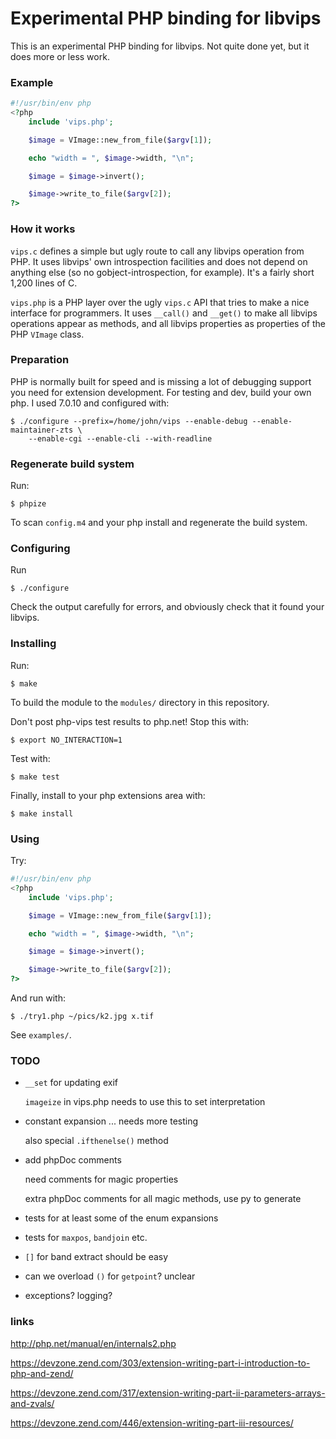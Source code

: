 # Experimental PHP binding for libvips 

This is an experimental PHP binding for libvips. Not quite done yet, but 
it does more or less work. 

### Example

```php
#!/usr/bin/env php
<?php
	include 'vips.php';

	$image = VImage::new_from_file($argv[1]); 

	echo "width = ", $image->width, "\n";

	$image = $image->invert();

	$image->write_to_file($argv[2]);
?>
```

### How it works

`vips.c` defines a simple but ugly route to call any libvips operation from PHP.
It uses libvips' own introspection facilities and does not depend on anything
else (so no gobject-introspection, for example). It's a fairly short 1,200
lines of C.

`vips.php` is a PHP layer over the ugly `vips.c` API that tries to make a nice
interface for programmers. It uses `__call()` and `__get()` to make all
libvips operations appear as methods, and all libvips properties as 
properties of the PHP `VImage` class.  

### Preparation

PHP is normally built for speed and is missing a lot of debugging support you
need for extension development. For testing and dev, build your own php. 
I used 7.0.10 and configured with:

```
$ ./configure --prefix=/home/john/vips --enable-debug --enable-maintainer-zts \
	--enable-cgi --enable-cli --with-readline
```

### Regenerate build system

Run:

```
$ phpize
```

To scan `config.m4` and your php install and regenerate the build system.

### Configuring

Run

```
$ ./configure 
```

Check the output carefully for errors, and obviously check that it found your
libvips.

### Installing

Run:


```
$ make
```

To build the module to the `modules/` directory in this repository. 

Don't post php-vips test results to php.net! Stop this with:


```
$ export NO_INTERACTION=1
```


Test with:


```
$ make test
```

Finally, install to your php extensions area with:

```
$ make install
```

### Using

Try:

```php
#!/usr/bin/env php
<?php
	include 'vips.php';

	$image = VImage::new_from_file($argv[1]); 

	echo "width = ", $image->width, "\n";

	$image = $image->invert();

	$image->write_to_file($argv[2]);
?>
```

And run with:

```
$ ./try1.php ~/pics/k2.jpg x.tif
```

See `examples/`.

### TODO

* `__set` for updating exif

  `imageize` in vips.php needs to use this to set interpretation

* constant expansion ... needs more testing
 
  also special `.ifthenelse()` method

* add phpDoc comments 

  need comments for magic properties

  extra phpDoc comments for all magic methods, use py to generate

* tests for at least some of the enum expansions

* tests for `maxpos`, `bandjoin` etc.

* `[]` for band extract should be easy

* can we overload `()` for `getpoint`? unclear

* exceptions? logging?

### links

http://php.net/manual/en/internals2.php

https://devzone.zend.com/303/extension-writing-part-i-introduction-to-php-and-zend/

https://devzone.zend.com/317/extension-writing-part-ii-parameters-arrays-and-zvals/

https://devzone.zend.com/446/extension-writing-part-iii-resources/

